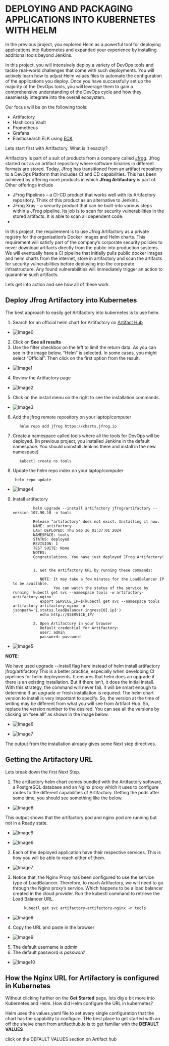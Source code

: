 # DEPLOYING AND PACKAGING APPLICATIONS INTO KUBERNETES WITH HELM

In the previous project, you explored Helm as a powerful tool for deploying applications into Kubernetes and expanded your experience by installing additional tools beyond Jenkins.

In this project, you will intensively deploy a variety of DevOps tools and tackle real-world challenges that come with such deployments. You will actively learn how to adjust Helm values files to automate the 
configuration of the applications you deploy. Once you have successfully set up the majority of the DevOps tools, you will leverage them to gain a comprehensive understanding of the DevOps cycle and how they seamlessly
integrate into the overall ecosystem.

Our focus will be on the following tools:

- Artifactory
- Hashicorp Vault
- Prometheus
- Grafana
- Elasticsearch ELK using [ECK](https://www.elastic.co/guide/en/cloud-on-k8s/current/k8s-install-helm.html)


Lets start first with Artifactory. What is it exactly?

Artifactory is part of a suit of products from a company called [Jfrog](https://jfrog.com/). Jfrog started out as an artifact repository where software binaries in different formats are stored. Today, Jfrog has 
transitioned from an artifact repository to a DevOps Platform that includes CI and CD capabilities. This has been achieved by offering more products in which **Jfrog Artifactory** is part of. Other offerings include

- JFrog Pipelines – a CI-CD product that works well with its Artifactory repository. Think of this product as an alternative to Jenkins.
- JFrog Xray – a security product that can be built-into various steps within a JFrog pipeline. Its job is to scan for security vulnerabilities in the stored artifacts. It is able to scan all dependent code.
- 
In this project, the requirement is to use Jfrog Artifactory as a private registry for the organisation’s Docker images and Helm charts. This requirement will satisfy part of the company’s corporate security policies
to never download artifacts directly from the public into production systems. We will eventually have a CI pipeline that initially pulls public docker images and helm charts from the internet, store in artifactory and
scan the artifacts for security vulnerabilities before deploying into the corporate infrastructure. Any found vulnerabilities will immediately trigger an action to quarantine such artifacts.

Lets get into action and see how all of these work.

## Deploy Jfrog Artifactory into Kubernetes

The best approach to easily get Artifactory into kubernetes is to use helm.

1. Search for an official helm chart for Artifactory on [Artifact Hub](https://artifacthub.io/)

- ![Image0](https://github.com/user-attachments/assets/e2e9dd6a-d5db-4184-a42b-7545ff6b2c83)


2. Click on **See all results**
3. Use the filter checkbox on the left to limit the return data. As you can see in the image below, “Helm” is selected. In some cases, you might select “Official”. Then click on the first option from the result.

- ![Image1](https://github.com/user-attachments/assets/72b94b45-6db4-4aba-add1-30e4cdcf80fc)

4. Review the Artifactory page
- ![Image2](https://github.com/user-attachments/assets/f23da962-fbbf-40c1-9d46-24dd03653be7)
   
5. Click on the install menu on the right to see the installation commands.

- ![Image3](https://github.com/user-attachments/assets/718fc30f-ef09-4d5f-975c-480a43de3233)

6. Add the jfrog remote repository on your laptop/computer

          helm repo add jfrog https://charts.jfrog.io
   
7. Create a namespace called tools where all the tools for DevOps will be deployed. (In previous project, you installed Jenkins in the default namespace. You should uninstall Jenkins there and install in the new namespace)

          kubectl create ns tools

   
8. Update the helm repo index on your laptop/computer

        helm repo update

  - ![Image4](https://github.com/user-attachments/assets/3f809e93-9553-4fe3-bc31-ce7754acf19c)
 
   
9. Install artifactory

                helm upgrade --install artifactory jfrog/artifactory --version 107.90.10 -n tools
    
                Release "artifactory" does not exist. Installing it now.
                NAME: artifactory
                LAST DEPLOYED: Thu Sep 26 01:37:01 2024
                NAMESPACE: tools
                STATUS: deployed
                REVISION: 1
                TEST SUITE: None
                NOTES:
                Congratulations. You have just deployed JFrog Artifactory!
              

                1. Get the Artifactory URL by running these commands:
                
                   NOTE: It may take a few minutes for the LoadBalancer IP to be available.
                         You can watch the status of the service by running 'kubectl get svc --namespace tools -w artifactory-artifactory-nginx'
                   export SERVICE_IP=$(kubectl get svc --namespace tools artifactory-artifactory-nginx -o jsonpath='{.status.loadBalancer.ingress[0].ip}')
                   echo http://$SERVICE_IP/
                
                2. Open Artifactory in your browser
                   Default credential for Artifactory:
                   user: admin
                   password: password



- ![Image5](https://github.com/user-attachments/assets/d0e1ad8e-4abb-4e82-af8d-6de83c5e969b)

**NOTE**:

We have used upgrade --install flag here instead of helm install artifactory jfrog/artifactory This is a better practice, especially when developing CI pipelines for helm deployments. It ensures that helm does an upgrade if there is an existing installation. But if there isn’t, it does the initial install. With this strategy, the command will never fail. It will be smart enough to determine if an upgrade or fresh installation is required.
The helm chart version to install is very important to specify. So, the version at the time of writing may be different from what you will see from Artifact Hub. So, replace the version number to the desired. You can see all the versions by clicking on “see all” as shown in the image below.

-   ![Image6](https://github.com/user-attachments/assets/455c534b-7dc6-4b1a-913d-d13d39fa28ba)

- ![Image7](https://github.com/user-attachments/assets/071d2ba6-8fd7-4461-9e8f-0c3bfe1fba89)


The output from the installation already gives some Next step directives.

## Getting the Artifactory URL
Lets break down the first Next Step.

1. The artifactory helm chart comes bundled with the Artifactory software, a PostgreSQL database and an Nginx proxy which it uses to configure routes to the different capabilities of Artifactory. Getting the pods after some time, you should see something like the below.

- ![Image8](https://github.com/user-attachments/assets/388c5caa-ca26-4cf7-8cd0-7c0809d225fc)

This output shows that the artifactory pod and nginx pod are running but not in a Ready state.

- ![Image9](https://github.com/user-attachments/assets/a3f3adf5-572c-4fd2-b308-ea7355c9baa3)






- ![Image6](https://github.com/user-attachments/assets/f4339d97-2c17-484f-90e5-255c13222946)



2. Each of the deployed application have their respective services. This is how you will be able to reach either of them.


- ![Image7](https://github.com/user-attachments/assets/f621aeaa-dea4-4f53-b5ff-8536a75c59a6)

3. Notice that, the Nginx Proxy has been configured to use the service type of LoadBalancer. Therefore, to reach Artifactory, we will need to go through the Nginx proxy’s service. Which happens to be a load balancer created in the cloud provider. Run the kubectl command to retrieve the Load Balancer URL.


            kubectl get svc artifactory-artifactory-nginx -n tools

- ![Image8](https://github.com/user-attachments/assets/3d82d5c7-5806-4b2b-80a8-66c159db4a10)

4. Copy the URL and paste in the browser


- ![Image9](https://github.com/user-attachments/assets/2b156311-0529-4006-aba3-7bf17dd482a8)


5. The default username is _admin_
6. The default password is _password_

- ![Image10](https://github.com/user-attachments/assets/3cea9c21-1632-47f0-87b5-90b7bbe705ac)

## How the Nginx URL for Artifactory is configured in Kubernetes
Without clicking further on the **Get Started** page, lets dig a bit more into Kubernetes and Helm. How did Helm configure the URL in kubernetes?

Helm uses the values.yaml file to set every single configuration that the chart has the capability to configure. THe best place to get started with an off the shelve chart from artifacthub.io is to get familiar with the **DEFAULT VALUES**

click on the DEFAULT VALUES section on Artifact hub


































































































































































































































































